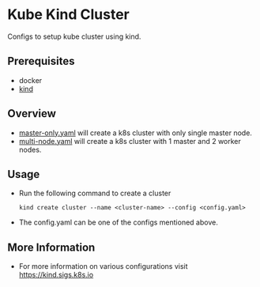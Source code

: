 # Kube Kind Cluster

Configs to setup kube cluster using kind.

## Prerequisites

- docker
- [kind](https://kind.sigs.k8s.io)

## Overview

- [master-only.yaml](master-only.yaml) will create a k8s cluster with only single master node.
- [multi-node.yaml](multi-node.yaml) will create a k8s cluster with 1 master and 2 worker nodes.
  
## Usage

- Run the following command to create a cluster
    ```shell
    kind create cluster --name <cluster-name> --config <config.yaml>
    ```
- The config.yaml can be one of the configs mentioned above.

## More Information

- For more information on various configurations visit https://kind.sigs.k8s.io